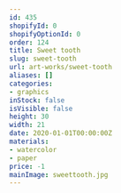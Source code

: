 ```yaml
---
id: 435
shopifyId: 0
shopifyOptionId: 0
order: 124
title: Sweet tooth
slug: sweet-tooth
url: art-works/sweet-tooth
aliases: []
categories:
- graphics
inStock: false
isVisible: false
height: 30
width: 21
date: 2020-01-01T00:00:00Z
materials:
- watercolor
- paper
price: -1
mainImage: sweettooth.jpg
---
```

